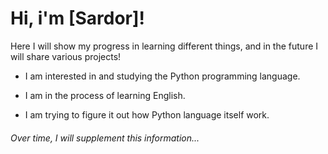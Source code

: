 # Hi, i'm [Sardor]!

Here I will show my progress in learning different things, and in the future I will share various projects!

- I am interested in and studying the Python programming language.

- I am in the process of learning English.

- I am trying to figure it out how Python language itself work.

###### Over time, I will supplement this information...

<!-- dark -->

[sardor-wd]:https://github.com/sardor-wd
